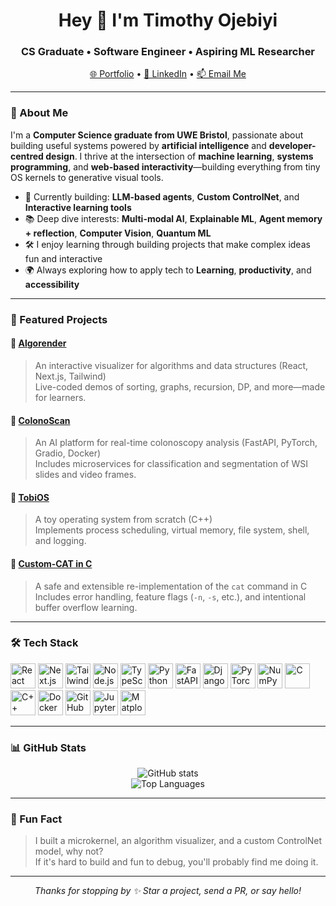 <h1 align="center">Hey 👋 I'm Timothy Ojebiyi</h1>
<h3 align="center">CS Graduate • Software Engineer • Aspiring ML Researcher</h3>

<p align="center">
  <a href="https://timothyojebiyi.com" target="_blank">🌐 Portfolio</a> •
  <a href="https://www.linkedin.com/in/timothy-oluwatobi-ojebiyi/" target="_blank">💼 LinkedIn</a> •
  <a href="mailto:tobiojebiyi@gmail.com" target="_blank">📫 Email Me</a>
</p>

---

### 🧠 About Me

I'm a **Computer Science graduate from UWE Bristol**, passionate about building useful systems powered by **artificial intelligence** and **developer-centred design**. I thrive at the intersection of **machine learning**, **systems programming**, and **web-based interactivity**—building everything from tiny OS kernels to generative visual tools.

- 🔭 Currently building: **LLM-based agents**, **Custom ControlNet**, and **Interactive learning tools**
- 📚 Deep dive interests: **Multi-modal AI**, **Explainable ML**, **Agent memory + reflection**, **Computer Vision**, **Quantum ML**
- 🛠️ I enjoy learning through building projects that make complex ideas fun and interactive
- 🌍 Always exploring how to apply tech to **Learning**, **productivity**, and **accessibility**

---

### 🚀 Featured Projects

#### 🔹 [Algorender](https://github.com/coderback/Algorender)
> An interactive visualizer for algorithms and data structures (React, Next.js, Tailwind)  
Live-coded demos of sorting, graphs, recursion, DP, and more—made for learners.

#### 🔹 [ColonoScan](https://github.com/coderback/colonscan)
> An AI platform for real-time colonoscopy analysis (FastAPI, PyTorch, Gradio, Docker)  
Includes microservices for classification and segmentation of WSI slides and video frames.

#### 🔹 [TobiOS](https://github.com/coderback/TobiOS)
> A toy operating system from scratch (C++)  
Implements process scheduling, virtual memory, file system, shell, and logging.

#### 🔹 [Custom-CAT in C](https://github.com/coderback/Custom-CAT-Implementation-in-C)
> A safe and extensible re-implementation of the `cat` command in C  
Includes error handling, feature flags (`-n`, `-s`, etc.), and intentional buffer overflow learning.


---

### 🛠️ Tech Stack

<div align="left">
  <!-- Frontend / Web -->
  <img src="https://cdn.jsdelivr.net/gh/devicons/devicon/icons/react/react-original.svg" height="40" alt="React" />
  <img src="https://cdn.jsdelivr.net/gh/devicons/devicon/icons/nextjs/nextjs-original.svg" height="40" alt="Next.js" />
  <img src="https://cdn.jsdelivr.net/gh/devicons/devicon@latest/devicon.min.css" height="40" alt="Tailwind CSS" />

  <!-- Backend -->
  <img src="https://cdn.jsdelivr.net/gh/devicons/devicon/icons/nodejs/nodejs-original.svg" height="40" alt="Node.js" />
  <img src="https://cdn.jsdelivr.net/gh/devicons/devicon/icons/typescript/typescript-original.svg" height="40" alt="TypeScript" />
  <img src="https://cdn.jsdelivr.net/gh/devicons/devicon/icons/python/python-original.svg" height="40" alt="Python" />
  <img src="https://cdn.jsdelivr.net/gh/devicons/devicon/icons/fastapi/fastapi-original.svg" height="40" alt="FastAPI" />
  <img src="https://cdn.jsdelivr.net/gh/devicons/devicon/icons/django/django-plain.svg" height="40" alt="Django" />

  <!-- AI & ML -->
  <img src="https://cdn.jsdelivr.net/gh/devicons/devicon/icons/pytorch/pytorch-original.svg" height="40" alt="PyTorch" />
  <img src="https://cdn.jsdelivr.net/gh/devicons/devicon/icons/numpy/numpy-original.svg" height="40" alt="NumPy" />

  <!-- Systems Programming -->
  <img src="https://cdn.jsdelivr.net/gh/devicons/devicon/icons/c/c-original.svg" height="40" alt="C" />
  <img src="https://cdn.jsdelivr.net/gh/devicons/devicon/icons/cplusplus/cplusplus-original.svg" height="40" alt="C++" />

  <!-- DevOps / Tools -->
  <img src="https://cdn.jsdelivr.net/gh/devicons/devicon/icons/docker/docker-original.svg" height="40" alt="Docker" />
  <img src="https://cdn.jsdelivr.net/gh/devicons/devicon/icons/github/github-original.svg" height="40" alt="GitHub" />

  <!-- Visualization & Scientific Computing -->
  <img src="https://cdn.jsdelivr.net/gh/devicons/devicon/icons/jupyter/jupyter-original.svg" height="40" alt="Jupyter" />
  <img src="https://cdn.jsdelivr.net/gh/devicons/devicon/icons/matplotlib/matplotlib-original.svg" height="40" alt="Matplotlib" />
</div>

---

### 📊 GitHub Stats

<p align="center">
  <img src="https://github-readme-stats.vercel.app/api?username=coderback&show_icons=true&theme=radical" alt="GitHub stats" />
  <br/>
  <img src="https://github-readme-stats.vercel.app/api/top-langs/?username=coderback&layout=compact&theme=radical" alt="Top Languages" />
</p>

---

### 💬 Fun Fact

> I built a microkernel, an algorithm visualizer, and a custom ControlNet model, why not?  
If it's hard to build and fun to debug, you'll probably find me doing it.

---

<p align="center">
  <i>Thanks for stopping by ✨ Star a project, send a PR, or say hello!</i>
</p>
